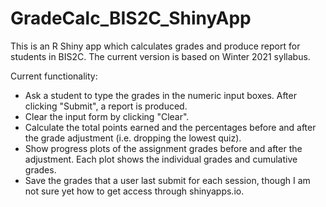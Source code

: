 GradeCalc_BIS2C_ShinyApp
==========================

This is an R Shiny app which calculates grades and produce report for students in BIS2C. 
The current version is based on Winter 2021 syllabus.

Current functionality:
- Ask a student to type the grades in the numeric input boxes. After clicking "Submit", a report is produced.
- Clear the input form by clicking "Clear".
- Calculate the total points earned and the percentages before and after the grade adjustment (i.e. dropping the lowest quiz).
- Show progress plots of the assignment grades before and after the adjustment. 
  Each plot shows the individual grades and cumulative grades.
- Save the grades that a user last submit for each session, though I am not sure yet how to get access through shinyapps.io.
  
